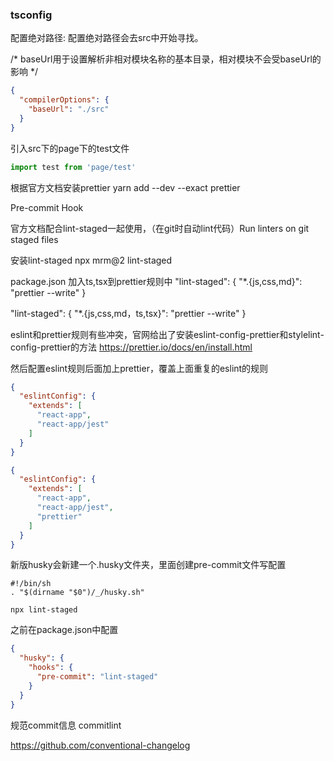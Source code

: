 ### tsconfig

配置绝对路径:
配置绝对路径会去src中开始寻找。

/* baseUrl用于设置解析非相对模块名称的基本目录，相对模块不会受baseUrl的影响 */

```json
{
  "compilerOptions": {
    "baseUrl": "./src"
  }
}
```

引入src下的page下的test文件

```ts
import test from 'page/test'
```

根据官方文档安装prettier yarn add --dev --exact prettier

Pre-commit Hook

官方文档配合lint-staged一起使用，（在git时自动lint代码）Run linters on git staged files

安装lint-staged npx mrm@2 lint-staged

package.json 加入ts,tsx到prettier规则中
"lint-staged": {
"*.{js,css,md}": "prettier --write"
}

"lint-staged": {
"*.{js,css,md，ts,tsx}": "prettier --write"
}

eslint和prettier规则有些冲突，官网给出了安装eslint-config-prettier和stylelint-config-prettier的方法
https://prettier.io/docs/en/install.html

然后配置eslint规则后面加上prettier，覆盖上面重复的eslint的规则

```json
{
  "eslintConfig": {
    "extends": [
      "react-app",
      "react-app/jest"
    ]
  }
}
```

```json
{
  "eslintConfig": {
    "extends": [
      "react-app",
      "react-app/jest",
      "prettier"
    ]
  }
}
```
新版husky会新建一个.husky文件夹，里面创建pre-commit文件写配置

```text
#!/bin/sh
. "$(dirname "$0")/_/husky.sh"

npx lint-staged
```

之前在package.json中配置
```json
{
  "husky": {
    "hooks": {
      "pre-commit": "lint-staged"
    }
  }
}
```

规范commit信息
commitlint

https://github.com/conventional-changelog
